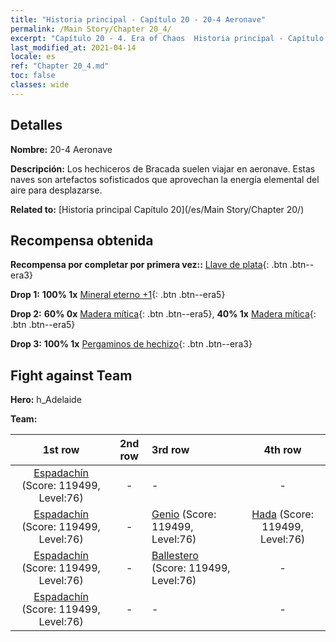 ```yaml
---
title: "Historia principal - Capítulo 20 - 20-4 Aeronave"
permalink: /Main Story/Chapter 20_4/
excerpt: "Capítulo 20 - 4. Era of Chaos  Historia principal - Capítulo 20_4. 20-4 Aeronave"
last_modified_at: 2021-04-14
locale: es
ref: "Chapter 20_4.md"
toc: false
classes: wide
---
```


## Detalles

 **Nombre:** 20-4 Aeronave

 **Descripción:** Los hechiceros de Bracada suelen viajar en aeronave. Estas naves son artefactos sofisticados que aprovechan la energía elemental del aire para desplazarse.

 **Related to:** [Historia principal Capítulo 20](/es/Main Story/Chapter 20/)

## Recompensa obtenida

 **Recompensa por completar por primera vez::** [Llave de plata](/es/Items/con_693/){: .btn .btn--era3}

 **Drop 1:** **100% 1x** [Mineral eterno +1](/es/Items/mat_68/){: .btn .btn--era5}

 **Drop 2:** **60% 0x** [Madera mítica](/es/Items/mat_62/){: .btn .btn--era5}, **40% 1x** [Madera mítica](/es/Items/mat_62/){: .btn .btn--era5}

 **Drop 3:** **100% 1x** [Pergaminos de hechizo](/es/Items/con_694/){: .btn .btn--era3}


## Fight against Team
 **Hero:** h_Adelaide

 **Team:**


  | 1st row | 2nd row | 3rd row | 4th row |
  |:----:|:----:|:----|:----:|
  | [Espadachín](/es/units/Swordsman/) (Score: 119499, Level:76)  | - | - | - |
  | [Espadachín](/es/units/Swordsman/) (Score: 119499, Level:76)  | - | [Genio](/es/units/Genie/) (Score: 119499, Level:76)  | [Hada](/es/units/Sprite/) (Score: 119499, Level:76)  |
  | [Espadachín](/es/units/Swordsman/) (Score: 119499, Level:76)  | - | [Ballestero](/es/units/Marksman/) (Score: 119499, Level:76)  | - |
  | [Espadachín](/es/units/Swordsman/) (Score: 119499, Level:76)  | - | - | - |



